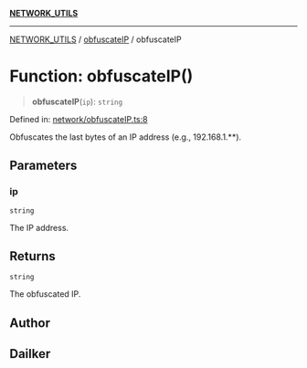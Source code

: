 [**NETWORK_UTILS**](../../README.md)

***

[NETWORK_UTILS](../../README.md) / [obfuscateIP](../README.md) / obfuscateIP

# Function: obfuscateIP()

> **obfuscateIP**(`ip`): `string`

Defined in: [network/obfuscateIP.ts:8](https://github.com/dailker/everyutil-js/blob/7799f3f003cb23f425be3f1c83c38483e2648188/src/network/obfuscateIP.ts#L8)

Obfuscates the last bytes of an IP address (e.g., 192.168.1.**).

## Parameters

### ip

`string`

The IP address.

## Returns

`string`

The obfuscated IP.

## Author

## Dailker
